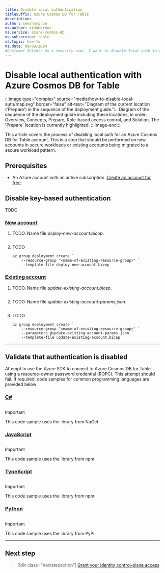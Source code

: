 ```yaml
---
title: Disable local authentication
titleSuffix: Azure Cosmos DB for Table
description: 
author: seesharprun
ms.author: sidandrews
ms.service: azure-cosmos-db
ms.subservice: table
ms.topic: how-to
ms.date: 09/09/2024
#Customer Intent: As a security user, I want to disable local auth in an Azure Cosmos DB for Table account, so that my developers or applications can no longer access the account in an insecure manner.
---
```


# Disable local authentication with Azure Cosmos DB for Table

:::image type="complex" source="media/how-to-disable-local-auth/map.svg" border="false" alt-text="Diagram of the current location ('Prepare') in the sequence of the deployment guide.":::
Diagram of the sequence of the deployment guide including these locations, in order: Overview, Concepts, Prepare, Role-based access control, and Solution. The 'Prepare' location is currently highlighted.
:::image-end:::

This article covers the process of disabling local auth for an Azure Cosmos DB for Table account. This is a step that should be performed on new accounts in secure workloads or existing accounts being migrated to a secure workload pattern.

## Prerequisites

- An Azure account with an active subscription. [Create an account for free](https://azure.microsoft.com/free/?WT.mc_id=A261C142F).

## Disable key-based authentication

TODO

### [New account](#tab/new-account)

1. TODO. Name file *deploy-new-account.bicep*.

    ```bicep
    
    ```

1. TODO

    ```azurecli-interactive
    az group deployment create `
        --resource-group "<name-of-existing-resource-group>" `
        --template-file deploy-new-account.bicep
    ```

### [Existing account](#tab/existing-account)

1. TODO. Name file *update-existing-account.bicep*.

    ```bicep
    
    ```

1. TODO. Name file *update-existing-account-params.json*.

    ```json

    ```

1. TODO

    ```azurecli-interactive
    az group deployment create `
        --resource-group "<name-of-existing-resource-group>" `
        --parameters @update-existing-account-params.json `
        --template-file update-existing-account.bicep
    ```

---

## Validate that authentication is disabled

Attempt to use the Azure SDK to connect to Azure Cosmos DB for Table using a resource-owner password credential (ROPC). This attempt should fail. If required, code samples for common programming languages are provided below

### [C#](#tab/csharp)

```csharp

```

> [!IMPORTANT]
> This code sample uses the []() library from NuGet.

### [JavaScript](#tab/javascript)

```javascript

```

> [!IMPORTANT]
> This code sample uses the []() library from npm.

### [TypeScript](#tab/typescript)

```typescript

```

> [!IMPORTANT]
> This code sample uses the []() library from npm.

### [Python](#tab/python)

```python

```

> [!IMPORTANT]
> This code sample uses the []() library from PyPI.

---

## Next step

> [!div class="nextstepaction"]
> [Grant your identity control-plane access](how-to-grant-control-plane-access.md)
